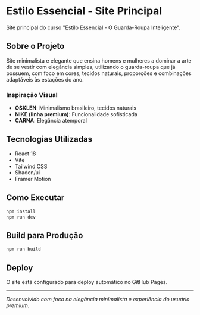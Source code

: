 # Estilo Essencial - Site Principal

Site principal do curso "Estilo Essencial - O Guarda-Roupa Inteligente".

## Sobre o Projeto

Site minimalista e elegante que ensina homens e mulheres a dominar a arte de se vestir com elegância simples, utilizando o guarda-roupa que já possuem, com foco em cores, tecidos naturais, proporções e combinações adaptáveis às estações do ano.

### Inspiração Visual
- **OSKLEN**: Minimalismo brasileiro, tecidos naturais
- **NIKE (linha premium)**: Funcionalidade sofisticada  
- **CARNA**: Elegância atemporal

## Tecnologias Utilizadas

- React 18
- Vite
- Tailwind CSS
- Shadcn/ui
- Framer Motion

## Como Executar

```bash
npm install
npm run dev
```

## Build para Produção

```bash
npm run build
```

## Deploy

O site está configurado para deploy automático no GitHub Pages.

---

*Desenvolvido com foco na elegância minimalista e experiência do usuário premium.*

